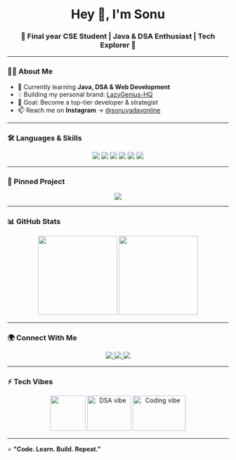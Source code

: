 <h1 align="center">Hey 👋, I'm Sonu </h1>
<h3 align="center">🚀 Final year CSE Student | Java & DSA Enthusiast | Tech Explorer 🚀</h3>

---

### 👨‍💻 About Me
- 🌱 Currently learning **Java, DSA & Web Development**  
- 💡 Building my personal brand: [LazyGenius-HQ](https://github.com/sonuyadavonline18/lazygenius-hq)  
- 🎯 Goal: Become a top-tier developer & strategist  
- 📫 Reach me on **Instagram** → [@sonuyadavonline](https://instagram.com/sonuyadavonline)  

---

### 🛠️ Languages & Skills
<p align="center">
  <img src="https://img.shields.io/badge/Java-ED8B00?style=for-the-badge&logo=openjdk&logoColor=white"/>
  <img src="https://img.shields.io/badge/C-00599C?style=for-the-badge&logo=c&logoColor=white"/>
  <img src="https://img.shields.io/badge/Data%20Structures%20&%20Algorithms-FF6F00?style=for-the-badge"/>
  <img src="https://img.shields.io/badge/HTML-E34F26?style=for-the-badge&logo=html5&logoColor=white"/>
  <img src="https://img.shields.io/badge/CSS-1572B6?style=for-the-badge&logo=css3&logoColor=white"/>
  <img src="https://img.shields.io/badge/TailwindCSS-38B2AC?style=for-the-badge&logo=tailwind-css&logoColor=white"/>
</p>

---

### 📌 Pinned Project  
<p align="center">
  <a href="https://github.com/sonuyadavonline18/lazygenius-hq">
    <img src="https://github-readme-stats.vercel.app/api/pin/?username=sonuyadavonline18&repo=lazygenius-hq&theme=radical" />
  </a>
</p>

---

### 📊 GitHub Stats  
<p align="center">
  <img src="https://github-readme-stats.vercel.app/api?username=sonuyadavonline18&show_icons=true&theme=radical" height="180em"/>
  <img src="https://github-readme-stats.vercel.app/api/top-langs/?username=sonuyadavonline18&layout=compact&theme=radical" height="180em"/>
</p>

---

### 🌍 Connect With Me
<p align="center">
  <a href="https://instagram.com/sonuyadavonline">
    <img src="https://img.shields.io/badge/Instagram-E4405F?style=for-the-badge&logo=instagram&logoColor=white"/>
  </a>
  <a href="https://github.com/sonuyadavonline18">
    <img src="https://img.shields.io/badge/GitHub-100000?style=for-the-badge&logo=github&logoColor=white"/>
  </a>
  <a href="https://www.linkedin.com/in/sonuyadavonline18/">
    <img src="https://img.shields.io/badge/LinkedIn-0077B5?style=for-the-badge&logo=linkedin&logoColor=white"/>
  </a>
</p>

---

### ⚡ Tech Vibes  
<p align="center">
  <!-- Java Animation -->
  <img src="https://cdn.jsdelivr.net/gh/devicons/devicon/icons/java/java-original.svg" width="80px" height="80px"/>
  <img src="https://media.giphy.com/media/SUEN4w9Zt8H16/giphy.gif" width="100px" height="80px" alt="DSA vibe"/>
  <img src="https://media.giphy.com/media/qgQUggAC3Pfv687qPC/giphy.gif" width="120px" height="80px" alt="Coding vibe"/>
</p>

---

⭐ **"Code. Learn. Build. Repeat."**
